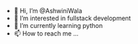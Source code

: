 - 👋 Hi, I’m @AshwiniWala
- 👀 I’m interested in fullstack development
- 🌱 I’m currently learning python
- 📫 How to reach me ...

<!---
AshwiniWala/AshwiniWala is a ✨ special ✨ repository because its `README.md` (this file) appears on your GitHub profile.
You can click the Preview link to take a look at your changes.
--->
